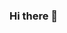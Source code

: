 ### Hi there 👋

<!--
**BradBot1/BradBot1** is a ✨ _special_ ✨ repository because its `README.md` (this file) appears on your GitHub profile.

[![Anurag's github stats](https://github-readme-stats.vercel.app/api?username=BradBot1)](https://github.com/anuraghazra/github-readme-stats)
